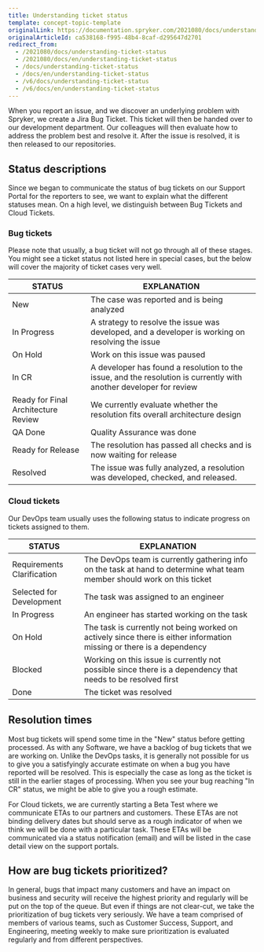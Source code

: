 ```yaml
---
title: Understanding ticket status
template: concept-topic-template
originalLink: https://documentation.spryker.com/2021080/docs/understanding-ticket-status
originalArticleId: ca538168-f995-48b4-8caf-d295647d2701
redirect_from:
  - /2021080/docs/understanding-ticket-status
  - /2021080/docs/en/understanding-ticket-status
  - /docs/understanding-ticket-status
  - /docs/en/understanding-ticket-status
  - /v6/docs/understanding-ticket-status
  - /v6/docs/en/understanding-ticket-status
---
```


When you report an issue, and we discover an underlying problem with Spryker, we create a Jira Bug Ticket. This ticket will then be handed over to our development department. Our colleagues will then evaluate how to address the problem best and resolve it. After the issue is resolved, it is then released to our repositories.

## Status descriptions
Since we began to communicate the status of bug tickets on our Support Portal for the reporters to see, we want to explain what the different statuses mean. On a high level, we distinguish between Bug Tickets and Cloud Tickets.

### Bug tickets
Please note that usually, a bug ticket will not go through all of these stages. You might see a ticket status not listed here in special cases, but the below will cover the majority of ticket cases very well.

| STATUS | EXPLANATION |
| --- | --- |
| New | The case was reported and is being analyzed |
| In Progress | A strategy to resolve the issue was developed, and a developer is working on resolving the issue |
| On Hold | Work on this issue was paused |
| In CR | A developer has found a resolution to the issue, and the resolution is currently with another developer for review |
| Ready for Final Architecture Review | We currently evaluate whether the resolution fits overall architecture design |
| QA Done | Quality Assurance was done |
| Ready for Release | The resolution has passed all checks and is now waiting for release |
| Resolved | The issue was fully analyzed, a resolution was developed, checked, and released. |

### Cloud tickets
Our DevOps team usually uses the following status to indicate progress on tickets assigned to them.

| STATUS | EXPLANATION |
| --- | --- |
|Requirements Clarification|The DevOps team is currently gathering info on the task at hand to determine what team member should work on this ticket|
|Selected for Development|The task was assigned to an engineer|
|In Progress|An engineer has started working on the task|
|On Hold|The task is currently not being worked on actively since there is either information missing or there is a dependency|
|Blocked|Working on this issue is currently not possible since there is a dependency that needs to be resolved first|
|Done|The ticket was resolved|

## Resolution times
Most bug tickets will spend some time in the "New" status before getting processed. As with any Software, we have a backlog of bug tickets that we are working on. Unlike the DevOps tasks, it is generally not possible for us to give you a satisfyingly accurate estimate on when a bug you have reported will be resolved. This is especially the case as long as the ticket is still in the earlier stages of processing. When you see your bug reaching "In CR" status, we might be able to give you a rough estimate.

For Cloud tickets, we are currently starting a Beta Test where we communicate ETAs to our partners and customers. These ETAs are not binding delivery dates but should serve as a rough indicator of when we think we will be done with a particular task. These ETAs will be communicated via a status notification (email) and will be listed in the case detail view on the support portals.

## How are bug tickets prioritized?
In general, bugs that impact many customers and have an impact on business and security will receive the highest priority and regularly will be put on the top of the queue. But even if things are not clear-cut, we take the prioritization of bug tickets very seriously. We have a team comprised of members of various teams, such as Customer Success, Support, and Engineering, meeting weekly to make sure prioritization is evaluated regularly and from different perspectives.
